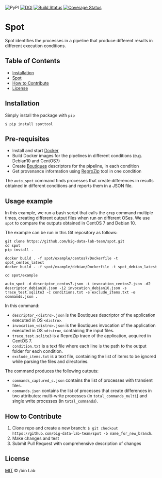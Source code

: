 ![PyPI](https://img.shields.io/pypi/v/spottool)
[![DOI](https://zenodo.org/badge/DOI/10.5281/zenodo.3553132.svg)](https://doi.org/10.5281/zenodo.3553132)
[![Build Status](https://travis-ci.org/ali4006/spot.svg?branch=develop)](https://travis-ci.org/big-data-lab-team/spot)
[![Coverage Status](https://coveralls.io/repos/github/big-data-lab-team/spot/badge.svg?branch=develop)](https://coveralls.io/github/big-data-lab-team/spot?branch=develop)

# Spot

Spot identifies the processes in a pipeline that produce different results in different
execution conditions.

<!-- TABLE OF CONTENTS -->
## Table of Contents

* [Installation](#installation)
* [Spot](#spot)
* [How to Contribute](#how-to-contribute)
* [License](#license)


## Installation

Simply install the package with `pip`

    $ pip install spottool

## Pre-requisites

* Install and start [Docker](http://www.docker.com)
* Build Docker images for the pipelines in different conditions (e.g. Debian10 and CentOS7) 
* Create [Boutiques](https://boutiques.github.io) descriptors for the pipeline, in each condition
* Get provenance information using [ReproZip](http://docs.reprozip.org/en/1.0.x/packing.html) tool in one condition

The `auto_spot` command finds processes that create differences in results obtained in different conditions and reports them in a JSON file.

## Usage example

In this example, we run a bash script that calls the `grep` command
multiple times, creating different output files when run on different 
OSes. We use `spot` to compare the outputs obtained in CentOS 7 and Debian 10.

The example can be run in this Git repository as follows:
```
git clone https://github.com/big-data-lab-team/spot.git
cd spot
pip install .

docker build . -f spot/example/centos7/Dockerfile -t spot_centos_latest
docker build . -f spot/example/debian/Dockerfile -t spot_debian_latest

cd spot/example 

auto_spot -d descriptor_centos7.json -i invocation_centos7.json -d2 descriptor_debian10.json -i2 invocation_debian10.json -s trace_test.sqlite3 -c conditions.txt -e exclude_items.txt -o commands.json .
```

In this command:
* `descriptor_<distro>.json` is the Boutiques descriptor of the application executed in OS `<distro>`.
* `invocation_<distro>.json` is the Boutiques invocation of the application executed in OS `<distro>`, containing the input files.
* `trace_test.sqlite3` is a ReproZip trace of the application, acquired in CentOS 7.
* `condition.txt` is a text file where each line is the path to the output folder for each condition.
* `exclude_items.txt` is a text file, containing the list of items to be ignored while parsing the files and directories.

The command produces the following outputs:
*  `commands_captured_c.json` contains the list of processes with transient files. 
*  `commands.json` contains the list of processes that create differences in two attributes: multi-write
processes (in `total_commands_multi`) and single write processes (in
`total_commands`).

## How to Contribute

1. Clone repo and create a new branch: `$ git checkout https://github.com/big-data-lab-team/spot -b name_for_new_branch`.
2. Make changes and test
3. Submit Pull Request with comprehensive description of changes


## License

[MIT](LICENSE) © /bin Lab
